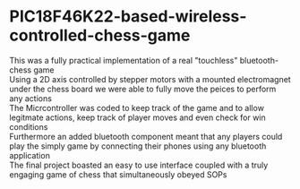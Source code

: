 # PIC18F46K22-based-wireless-controlled-chess-game  
This was a fully practical implementation of a real "touchless" bluetooth-chess game  
Using a 2D axis controlled by stepper motors with a mounted electromagnet under the chess board we were able to fully move the peices to perform any actions  
The Micrcontroller was coded to keep track of the game and to allow legitmate actions, keep track of player moves and even check for win conditions  
Furthermore an added bluetooth component meant that any players could play the simply game by connecting their phones using any bluetooth application  
The final project boasted an easy to use interface coupled with a truly engaging game of chess that simultaneously obeyed SOPs  
